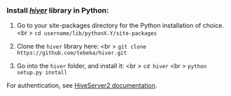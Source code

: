 ### Install [*hiver*][1] library in Python:

1. Go to your site-packages directory for the Python installation of choice. <br \>
```cd username/lib/pythonX.Y/site-packages```

2. Clone the ```hiver``` library here: <br \>
```git clone https://github.com/tebeka/hiver.git```

3. Go into the ```hiver``` folder, and install it: <br \>
```cd hiver``` <br \>
```python setup.py install```

For authentication, see [HiveServer2 documentation][2].  

[1]: https://github.com/tebeka/hiver
[2]: https://cwiki.apache.org/confluence/display/Hive/Setting+Up+HiveServer2